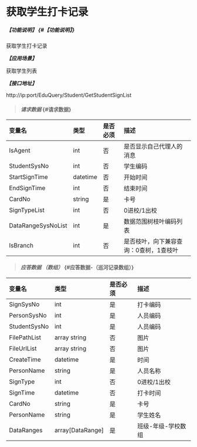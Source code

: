 # 获取学生打卡记录

##### _【功能说明】_ {#【功能说明】}

获取学生打卡记录

_**【应用场景】**_

获取学生列表

_**【接口地址】**_

http://ip:port/EduQuery/Student/GetStudentSignList

> #### _请求数据_ {#请求数据}

| 变量名 | 类型 | 是否必须 | 描述 |
| :--- | :--- | :--- | :--- |
| IsAgent | int | 否 | 是否显示自己代理人的消息 |
| StudentSysNo| int | 否 | 学生编码 |
| StartSignTime| datetime| 否 | 开始时间|
| EndSignTime| int | 否 | 结束时间 |
| CardNo| string| 是 | 卡号 |
| SignTypeList| int| 否 | 0进校/1出校 |
| DataRangeSysNoList | int | 是 | 数据范围树枝叶编码列表 |
| IsBranch | int | 否 | 是否枝叶，向下兼容查询：0查树，1查枝叶 |


> #### _应答数据 （数组）_ {#应答数据-（巡河记录数组）}

| 变量名 | 类型 | 是否必须 | 描述 |
| :--- | :--- | :--- | :--- |
| SignSysNo| int| 是 | 打卡编码 |
| PersonSysNo| int| 是 | 人员编码 |
| StudentSysNo| int| 是 | 人员编码 |
| FilePathList|array string| 否 | 图片|
| FileUrlList|array string| 否 | 图片|
| CreateTime| datetime| 是 | 时间 |
| PersonName| string| 是 | 人员名称|
| SignType| int| 否 | 0进校/1出校 |
| SignTime| datetime| 否| 打卡时间 |
| CardNo| string| 是 | 卡号 |
| PersonName| string| 是 | 学生姓名 |
| DataRanges| array[DataRange]| 是 | 班级-年级-学校数组 |














